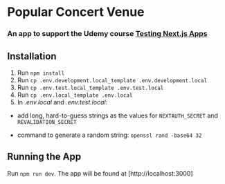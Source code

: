 # Popular Concert Venue

### An app to support the Udemy course [Testing Next.js Apps](https://www.udemy.com/course/nextjs-testing/)

## Installation

1. Run `npm install`
2. Run `cp .env.development.local_template .env.development.local`
3. Run `cp .env.test.local_template .env.test.local`
4. Run `cp .env.local_template .env.local`
5. In _.env.local_ and _.env.test.local_:

- add long, hard-to-guess strings as the values for `NEXTAUTH_SECRET` and `REVALIDATION_SECRET`

- command to generate a random string: `openssl rand -base64 32`

## Running the App

Run `npm run dev`. The app will be found at [http://localhost:3000]
